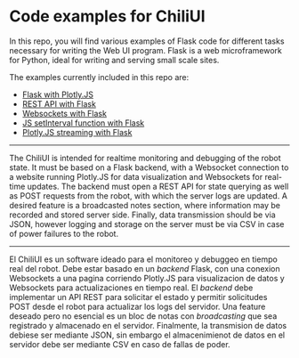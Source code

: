 # Code examples for ChiliUI

In this repo, you will find various examples of Flask code for different tasks necessary for writing the Web UI program. Flask is a web microframework for Python, ideal for writing and serving small scale sites.

The examples currently included in this repo are:
* [Flask with Plotly.JS](https://github.com/frc6955/ChiliUI_Tutorial/tree/master/flask_plotly_example)
* [REST API with Flask](https://github.com/frc6955/ChiliUI_Tutorial/tree/master/flask_rest-api_example)
* [Websockets with Flask](https://github.com/frc6955/ChiliUI_Tutorial/tree/master/flask_sockets_example)
* [JS setInterval function with Flask](https://github.com/frc6955/ChiliUI_Tutorial/tree/master/flask_setInterval_example)
* [Plotly.JS streaming with Flask](https://github.com/frc6955/ChiliUI_Tutorial/tree/master/flask_plotly_streaming_example)
---

The ChiliUI is intended for realtime monitoring and debugging of the robot state. It must be based on a Flask backend, with a Websocket connection to a website running Plotly.JS for data visualization and Websockets for real-time updates. The backend must open a REST API for state querying as well as POST requests from the robot, with which the server logs are updated. A desired feature is a broadcasted notes section, where information may be recorded and stored server side. Finally, data transmission should be via JSON, however logging and storage on the server must be via CSV in case of power failures to the robot.

---

El ChiliUI es un software ideado para el monitoreo y debuggeo en tiempo real del robot. Debe estar basado en un *backend* Flask, con una conexion Websockets a una pagina corriendo Plotly.JS para visualizacion de datos y Websockets para actualizaciones en tiempo real. El *backend* debe implementar un API REST para solicitar el estado y permitir solicitudes POST desde el robot para actualizar los logs del servidor. Una feature deseado pero no esencial es un bloc de notas con *broadcasting* que sea registrado y almacenado en el servidor. Finalmente, la transmision de datos debiese ser mediante JSON, sin embargo el almacenimienot de datos en el servidor debe ser mediante CSV en caso de fallas de poder.